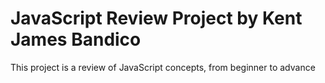 # JavaScript Review Project by Kent James  Bandico
This project is a review of JavaScript concepts, from beginner to advance